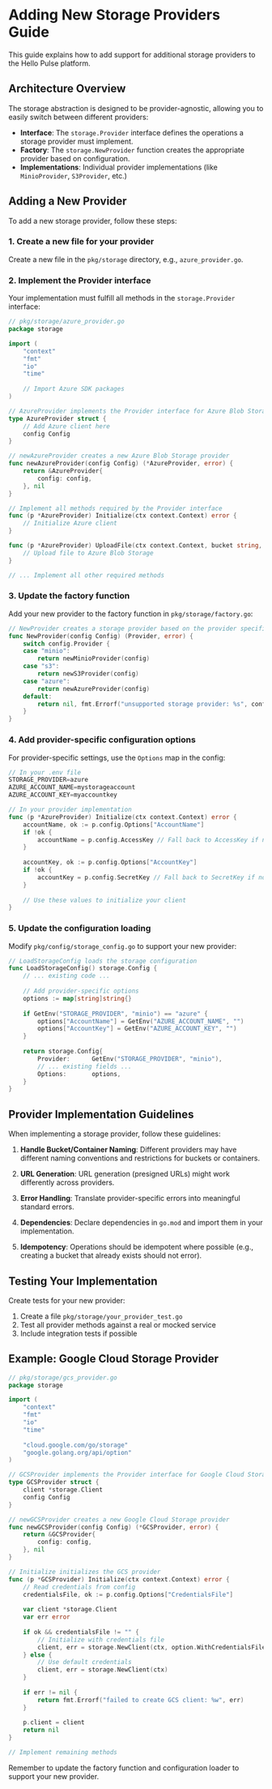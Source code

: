 # Adding New Storage Providers Guide

This guide explains how to add support for additional storage providers to the Hello Pulse platform.

## Architecture Overview

The storage abstraction is designed to be provider-agnostic, allowing you to easily switch between different providers:

- **Interface**: The `storage.Provider` interface defines the operations a storage provider must implement.
- **Factory**: The `storage.NewProvider` function creates the appropriate provider based on configuration.
- **Implementations**: Individual provider implementations (like `MinioProvider`, `S3Provider`, etc.) 

## Adding a New Provider

To add a new storage provider, follow these steps:

### 1. Create a new file for your provider

Create a new file in the `pkg/storage` directory, e.g., `azure_provider.go`.

### 2. Implement the Provider interface

Your implementation must fulfill all methods in the `storage.Provider` interface:

```go
// pkg/storage/azure_provider.go
package storage

import (
	"context"
	"fmt"
	"io"
	"time"
	
	// Import Azure SDK packages
)

// AzureProvider implements the Provider interface for Azure Blob Storage
type AzureProvider struct {
	// Add Azure client here
	config Config
}

// newAzureProvider creates a new Azure Blob Storage provider
func newAzureProvider(config Config) (*AzureProvider, error) {
	return &AzureProvider{
		config: config,
	}, nil
}

// Implement all methods required by the Provider interface
func (p *AzureProvider) Initialize(ctx context.Context) error {
	// Initialize Azure client
}

func (p *AzureProvider) UploadFile(ctx context.Context, bucket string, path string, reader io.Reader, size int64, contentType string) (string, error) {
	// Upload file to Azure Blob Storage
}

// ... Implement all other required methods
```

### 3. Update the factory function

Add your new provider to the factory function in `pkg/storage/factory.go`:

```go
// NewProvider creates a storage provider based on the provider specified in the config
func NewProvider(config Config) (Provider, error) {
	switch config.Provider {
	case "minio":
		return newMinioProvider(config)
	case "s3":
		return newS3Provider(config)
	case "azure":
		return newAzureProvider(config)
	default:
		return nil, fmt.Errorf("unsupported storage provider: %s", config.Provider)
	}
}
```

### 4. Add provider-specific configuration options

For provider-specific settings, use the `Options` map in the config:

```go
// In your .env file
STORAGE_PROVIDER=azure
AZURE_ACCOUNT_NAME=mystorageaccount
AZURE_ACCOUNT_KEY=myaccountkey

// In your provider implementation
func (p *AzureProvider) Initialize(ctx context.Context) error {
	accountName, ok := p.config.Options["AccountName"]
	if !ok {
		accountName = p.config.AccessKey // Fall back to AccessKey if not provided
	}
	
	accountKey, ok := p.config.Options["AccountKey"]
	if !ok {
		accountKey = p.config.SecretKey // Fall back to SecretKey if not provided
	}
	
	// Use these values to initialize your client
}
```

### 5. Update the configuration loading

Modify `pkg/config/storage_config.go` to support your new provider:

```go
// LoadStorageConfig loads the storage configuration
func LoadStorageConfig() storage.Config {
	// ... existing code ...
	
	// Add provider-specific options
	options := map[string]string{}
	
	if GetEnv("STORAGE_PROVIDER", "minio") == "azure" {
		options["AccountName"] = GetEnv("AZURE_ACCOUNT_NAME", "")
		options["AccountKey"] = GetEnv("AZURE_ACCOUNT_KEY", "")
	}
	
	return storage.Config{
		Provider:      GetEnv("STORAGE_PROVIDER", "minio"),
		// ... existing fields ...
		Options:       options,
	}
}
```

## Provider Implementation Guidelines

When implementing a storage provider, follow these guidelines:

1. **Handle Bucket/Container Naming**: Different providers may have different naming conventions and restrictions for buckets or containers.

2. **URL Generation**: URL generation (presigned URLs) might work differently across providers.

3. **Error Handling**: Translate provider-specific errors into meaningful standard errors.

4. **Dependencies**: Declare dependencies in `go.mod` and import them in your implementation.

5. **Idempotency**: Operations should be idempotent where possible (e.g., creating a bucket that already exists should not error).

## Testing Your Implementation

Create tests for your new provider:

1. Create a file `pkg/storage/your_provider_test.go`
2. Test all provider methods against a real or mocked service
3. Include integration tests if possible

## Example: Google Cloud Storage Provider

```go
// pkg/storage/gcs_provider.go
package storage

import (
	"context"
	"fmt"
	"io"
	"time"
	
	"cloud.google.com/go/storage"
	"google.golang.org/api/option"
)

// GCSProvider implements the Provider interface for Google Cloud Storage
type GCSProvider struct {
	client *storage.Client
	config Config
}

// newGCSProvider creates a new Google Cloud Storage provider
func newGCSProvider(config Config) (*GCSProvider, error) {
	return &GCSProvider{
		config: config,
	}, nil
}

// Initialize initializes the GCS provider
func (p *GCSProvider) Initialize(ctx context.Context) error {
	// Read credentials from config
	credentialsFile, ok := p.config.Options["CredentialsFile"]
	
	var client *storage.Client
	var err error
	
	if ok && credentialsFile != "" {
		// Initialize with credentials file
		client, err = storage.NewClient(ctx, option.WithCredentialsFile(credentialsFile))
	} else {
		// Use default credentials
		client, err = storage.NewClient(ctx)
	}
	
	if err != nil {
		return fmt.Errorf("failed to create GCS client: %w", err)
	}
	
	p.client = client
	return nil
}

// Implement remaining methods
```

Remember to update the factory function and configuration loader to support your new provider.